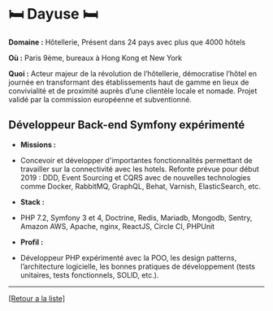 # 🛏️ Dayuse 🛏️ 

**Domaine :** Hôtellerie, Présent dans 24 pays avec plus que 4000 hôtels

**Où :** Paris 9ème, bureaux à Hong Kong et New York

**Quoi :** Acteur majeur de la révolution de l’hôtellerie, démocratise l’hôtel en journée en transformant des établissements haut de gamme en lieux de convivialité et de proximité auprès d’une clientèle locale et nomade. Projet validé par la commission européenne et subventionné.

## Développeur Back-end Symfony expérimenté

- **Missions :** 

* Concevoir et développer d'importantes fonctionnalités permettant de travailler sur la connectivité avec les hotels. Refonte prévue pour début 2019 : DDD, Event Sourcing et CQRS avec de nouvelles technologies comme Docker, RabbitMQ, GraphQL, Behat, Varnish, ElasticSearch, etc.

- **Stack :** 

* PHP 7.2, Symfony 3 et 4, Doctrine, Redis, Mariadb, Mongodb, Sentry, Amazon AWS, Apache, nginx, ReactJS, Circle CI, PHPUnit

- **Profil :** 

* Développeur PHP expérimenté avec la POO, les design patterns, l’architecture logicielle, les bonnes pratiques de développement (tests unitaires, tests fonctionnels, SOLID, etc.).

----
<a href="https://github.com/jlondiche/job-board-php/blob/master/00README.md">[Retour a la liste]</a>